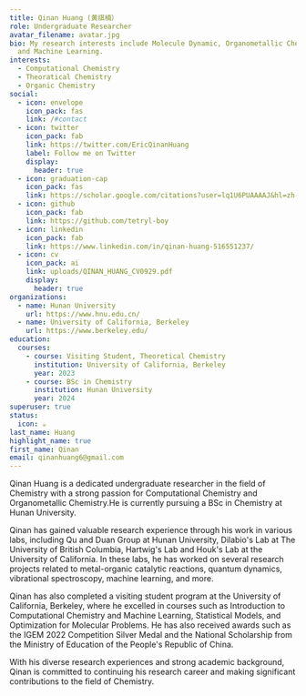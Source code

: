 ```yaml
---
title: Qinan Huang (黄祺楠）
role: Undergraduate Researcher
avatar_filename: avatar.jpg
bio: My research interests include Molecule Dynamic, Organometallic Chemistry
  and Machine Learning.
interests:
  - Computational Chemistry
  - Theoratical Chemistry
  - Organic Chemistry
social:
  - icon: envelope
    icon_pack: fas
    link: /#contact
  - icon: twitter
    icon_pack: fab
    link: https://twitter.com/EricQinanHuang
    label: Follow me on Twitter
    display:
      header: true
  - icon: graduation-cap
    icon_pack: fas
    link: https://scholar.google.com/citations?user=lq1U6PUAAAAJ&hl=zh-CN
  - icon: github
    icon_pack: fab
    link: https://github.com/tetryl-boy
  - icon: linkedin
    icon_pack: fab
    link: https://www.linkedin.com/in/qinan-huang-516551237/
  - icon: cv
    icon_pack: ai
    link: uploads/QINAN_HUANG_CV0929.pdf
    display:
      header: true
organizations:
  - name: Hunan University
    url: https://www.hnu.edu.cn/
  - name: University of California, Berkeley
    url: https://www.berkeley.edu/
education:
  courses:
    - course: Visiting Student, Theoretical Chemistry
      institution: University of California, Berkeley
      year: 2023
    - course: BSc in Chemistry
      institution: Hunan University
      year: 2024
superuser: true
status:
  icon: ☕️
last_name: Huang
highlight_name: true
first_name: Qinan
email: qinanhuang6@gmail.com
---
```

Qinan Huang is a dedicated undergraduate researcher in the field of Chemistry with a strong passion for Computational Chemistry and Organometallic Chemistry.He is currently pursuing a BSc in Chemistry at Hunan University. 

Qinan has gained valuable research experience through his work in various labs, including Qu and Duan Group at Hunan University, Dilabio's Lab at The University of British Columbia, Hartwig's Lab and Houk's Lab at the University of California. In these labs, he has worked on several research projects related to metal-organic catalytic reactions, quantum dynamics, vibrational spectroscopy, machine learning, and more.

Qinan has also completed a visiting student program at the University of California, Berkeley, where he excelled in courses such as Introduction to Computational Chemistry and Machine Learning, Statistical Models, and Optimization for Molecular Problems. He has also received awards such as the IGEM 2022 Competition Silver Medal and the National Scholarship from the Ministry of Education of the People's Republic of China.

With his diverse research experiences and strong academic background, Qinan is committed to continuing his research career and making significant contributions to the field of Chemistry.
